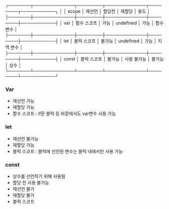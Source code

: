   ┌───────┬─────────────┬────────┬─────────────┬────────┬───────────┐
  │       │    scope    │ 재선언   │   할당전    │ 재할당 │   용도    │
  ├───────┼─────────────┼────────┼─────────────┼────────┼───────────┤
  │  var  │ 함수 스코프 │  가능    │  undefined  │  가능  │ 함수 변수 │
  ├───────┼─────────────┼────────┼─────────────┼────────┼───────────┤
  │  let  │ 블럭 스코프 │ 불가능   │  undefined  │  가능  │ 지역 변수 │
  ├───────┼─────────────┼────────┼─────────────┼────────┼───────────┤
  │ const │ 블럭 스코프 │ 불가능   │ 사용 불가능 │ 불가능 │   상수    │
  └───────┴─────────────┴────────┴─────────────┴────────┴───────────┘
  ### Var
  - 재선언 가능
  - 재할당 가능
  - 함수 스코프 : if문 블럭 등 바깥에서도 var변수 사용 가능

### let
- 재선언 불가능
- 재할당 가능
- 블럭 스코프 : 블럭에 선언된 변수는 블럭 내에서만 사용 가능

### const
- 상수를 선언하기 위해 사용됨
- 할당 전 사용 불가능
- 재선언 불가
- 재할당 불가
- 블럭 스코프
